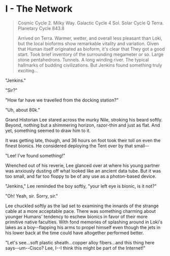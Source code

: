 # I - The Network

> Cosmic Cycle 2.
> Milky Way. Galactic Cycle 4
> Sol. Solar Cycle Q
> Terra. Planetary Cycle 843.8
> 
> Arrived on Terra. Warmer, wetter, and overall less pleasant than Loki, but the
> local bioforms show remarkable vitality and variation. Given that Human itself
> originated as bioform, it's clear that They got a good start. Took brief
> inventory of the surrounding megameter or so. Large stone pentahedrons. Tunnels.
> A long winding river. The typical hallmarks of budding civilizations. But Jenkins 
> found something truly exciting...

"Jenkins."

"Sir?"

"How far have we travelled from the docking station?"

"Uh, about 80k."

Grand Historian Lee stared across the murky Nile, stroking his beard softly. Beyond, nothing but a shimmering horizon, razor-thin and just as flat. And yet, something seemed to draw him to it.

It was getting late, though, and 36 hours on foot took their toll on even the finest bionics. He considered deploying the Tent over by that small--

"Lee! I've found something!"

Wrenched out of his reverie, Lee glanced over at where his young partner was anxiously dusting off what looked like an ancient data tube. But it was too small, and far too floppy to be of any use as a photon-based device. 

"Jenkins," Lee reminded the boy softly, "your left eye is bionic, is it not?"

"Oh! Yeah, sir. Sorry, sir."

Lee chuckled softly as the lad set to examining the innards of the strange cable at a more acceptable pace. There was something charming about younger Humans' tendency to eschew bionics in favor of their more primitive native faculties. With fond memories of splashing around in Loki's lakes as a boy--flapping his arms to propel himself even though the jets in his lower back at the time could have altogether performed better.

"Let's see...soft plastic sheath...copper alloy fibers...and this thing here says--um--Cisco? Lee, I--I think this might be part of the Internet!"

